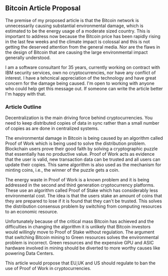 ## Bitcoin Article Proposal

The premise of my proposed article is that the Bitcoin network is unnecessarily causing substantial environmental damage, which is estimated to be the energy usage of a moderate sized country.
This is important to address now because the Bitcoin price has been rapidly rising in the last few weeks and 
the climate impact is colossal and this is not getting the deserved attention from the general media.
Nor are the flaws in the design of Bitcoin that are causing the large environmental impact generally understood. 

I am a software consultant for 35 years, currently working on contract with IBM security services, own no cryptocurrencies, nor have any conflict of interest.
I have a tehcnical appreciation of the technology and have great concern for the damage being caused.
I'm open to working with anyone who could help get this message out. If someone can write the article better I'm happy with that. 

### Article Outline

Decentralization is the main driving force behind cryptocurrencies.
You need to keep distributed copies of data in sync rather than a small number of copies as are done in centralized systems.

The environmental damage in Bitcoin is being caused by an algorithm called Proof of Work which is being used to solve the distribution problem.
Blockchain users prove their good faith by solving a cryptographic puzzle that essentially has no productive value.
Proof of Work acts as evidence that the user is valid, new transaction data can be trusted and all users can update their copies.
This same algorithm is also used as the mechanism for minting coins, i.e., the winner of the puzzle gets a coin. 

The energy waste in Proof of Work is a known problem and it is being addressed in the second and third generation cryptocurrency platforms.
These use an algorithm called Proof of Stake which has considerably less environmental cost.
The idea is that the users stake an amount of coins that they are prepared to lose if it is found that they can't be trusted.
This solves the distribution consensus problem by switching from computing resources to an economic resource.

Unfortunately because of the critical mass Bitcoin has achieved and the difficulties in changing the algorithm
it is unlikely that Bitcoin investors would willingly move to Proof of Stake without regulation.
The argument that switching Bitcoin mining to Green resources solves the environmental problem is incorrect.
Green resources and the expensive GPU and ASIC hardware involved in mining should be diverted to more worthy causes like powering Data Centers.

This article would propose that EU,UK and US should regulate to ban the use of Proof of Work in cryptocurrencies. 
